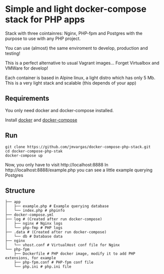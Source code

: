 # Simple and light docker-compose stack for PHP apps

Stack with three cointainres: Nginx, PHP-fpm and Postgres with the purpose to use with any PHP project.

You can use (almost) the same enviroment to develop, production and testing!

This is a perfect alternative to usual Vagrant images... Forget Virtualbox and VMWare for develop!

Each container is based in Alpine linux, a light distro which has only 5 Mb. This is a very light stack and scalable (this depends of your app)

## Requirements

You only need docker and docker-compose installed.

Install [docker](https://docs.docker.com/engine/installation/) and [docker-compose](https://docs.docker.com/compose/install/)

## Run

```
git clone https://github.com/jmvargas/docker-compose-php-stack.git
cd docker-compose-php-stak
docker-compose up
```

Now, you only have to visit http://localhost:8888 In http://localhost:8888/example.php you can see a little example querying Postgres

## Structure

```
├── app
│   ├── example.php # Example querying database
│   └── index.php # phpinfo
├── docker-compose.yml
├── log # (Created after run docker-compose)
│   ├── nginx # Nginx logs
│   └── php-fmp # PHP logs
├── .data # (Created after run docker-compose)
│   └── db # Database data
├── nginx
│   └── vhost.conf # VirtualHost conf file for Nginx
└── php-fpm
    ├── Dockerfile # PHP docker image, modify it to add PHP extensions, for example
    ├── php-fpm.conf # PHP-fpm conf file
    └── php.ini # php.ini file
```